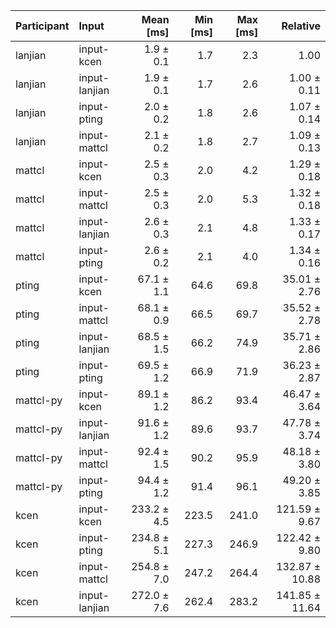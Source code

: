 | Participant | Input | Mean [ms] | Min [ms] | Max [ms] | Relative |
|:---|:---|---:|---:|---:|---:|
| lanjian | input-kcen | 1.9 ± 0.1 | 1.7 | 2.3 | 1.00 |
| lanjian | input-lanjian | 1.9 ± 0.1 | 1.7 | 2.6 | 1.00 ± 0.11 |
| lanjian | input-pting | 2.0 ± 0.2 | 1.8 | 2.6 | 1.07 ± 0.14 |
| lanjian | input-mattcl | 2.1 ± 0.2 | 1.8 | 2.7 | 1.09 ± 0.13 |
| mattcl | input-kcen | 2.5 ± 0.3 | 2.0 | 4.2 | 1.29 ± 0.18 |
| mattcl | input-mattcl | 2.5 ± 0.3 | 2.0 | 5.3 | 1.32 ± 0.18 |
| mattcl | input-lanjian | 2.6 ± 0.3 | 2.1 | 4.8 | 1.33 ± 0.17 |
| mattcl | input-pting | 2.6 ± 0.2 | 2.1 | 4.0 | 1.34 ± 0.16 |
| pting | input-kcen | 67.1 ± 1.1 | 64.6 | 69.8 | 35.01 ± 2.76 |
| pting | input-mattcl | 68.1 ± 0.9 | 66.5 | 69.7 | 35.52 ± 2.78 |
| pting | input-lanjian | 68.5 ± 1.5 | 66.2 | 74.9 | 35.71 ± 2.86 |
| pting | input-pting | 69.5 ± 1.2 | 66.9 | 71.9 | 36.23 ± 2.87 |
| mattcl-py | input-kcen | 89.1 ± 1.2 | 86.2 | 93.4 | 46.47 ± 3.64 |
| mattcl-py | input-lanjian | 91.6 ± 1.2 | 89.6 | 93.7 | 47.78 ± 3.74 |
| mattcl-py | input-mattcl | 92.4 ± 1.5 | 90.2 | 95.9 | 48.18 ± 3.80 |
| mattcl-py | input-pting | 94.4 ± 1.2 | 91.4 | 96.1 | 49.20 ± 3.85 |
| kcen | input-kcen | 233.2 ± 4.5 | 223.5 | 241.0 | 121.59 ± 9.67 |
| kcen | input-pting | 234.8 ± 5.1 | 227.3 | 246.9 | 122.42 ± 9.80 |
| kcen | input-mattcl | 254.8 ± 7.0 | 247.2 | 264.4 | 132.87 ± 10.88 |
| kcen | input-lanjian | 272.0 ± 7.6 | 262.4 | 283.2 | 141.85 ± 11.64 |

